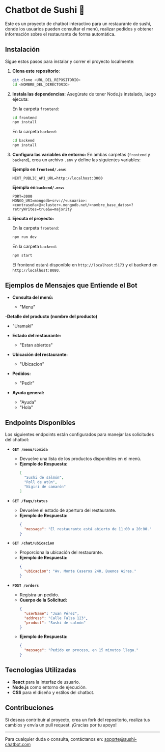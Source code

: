 # Chatbot de Sushi 🍣

Este es un proyecto de chatbot interactivo para un restaurante de sushi, donde los usuarios pueden consultar el menú, realizar pedidos y obtener información sobre el restaurante de forma automática.

## Instalación

Sigue estos pasos para instalar y correr el proyecto localmente:

1. **Clona este repositorio:**

   ```bash
   git clone <URL_DEL_REPOSITORIO>
   cd <NOMBRE_DEL_DIRECTORIO>
   ```

2. **Instala las dependencias:**
   Asegúrate de tener Node.js instalado, luego ejecuta:

   En la carpeta `frontend`:
   ```bash
   cd frontend
   npm install
   ```

   En la carpeta `backend`:
   ```bash
   cd backend
   npm install
   ```

3. **Configura las variables de entorno:**
   En ambas carpetas (`frontend` y `backend`), crea un archivo `.env` y define las siguientes variables:

   **Ejemplo en `frontend/.env`:**
   ```env
   NEXT_PUBLIC_API_URL=http://localhost:3000
   ```

   **Ejemplo en `backend/.env`:**
   ```env
   PORT=3000
   MONGO_URI=mongodb+srv://<usuario>:<contraseña>@<cluster>.mongodb.net/<nombre_base_datos>?retryWrites=true&w=majority
   ```

4. **Ejecuta el proyecto:**

   En la carpeta `frontend`:
   ```bash
   npm run dev
   ```

   En la carpeta `backend`:
   ```bash
   npm start
   ```

   El frontend estará disponible en `http://localhost:5173` y el backend en `http://localhost:8080`.

## Ejemplos de Mensajes que Entiende el Bot

- **Consulta del menú:**

  - "Menu"

-**Detalle del producto (nombre del producto)**
  
  - "Uramaki"

- **Estado del restaurante:**

  - "Estan abiertos"

- **Ubicación del restaurante:**

  - "Ubicacion"

- **Pedidos:**

  - "Pedir"

- **Ayuda general:**

  - "Ayuda"
  - "Hola"

## Endpoints Disponibles

Los siguientes endpoints están configurados para manejar las solicitudes del chatbot:

- **`GET /menu/comida`**

  - Devuelve una lista de los productos disponibles en el menú.
  - **Ejemplo de Respuesta:**
    ```json
    [
      "Sushi de salmón",
      "Roll de atún",
      "Nigiri de camarón"
    ]
    ```

- **`GET /faqs/status`**

  - Devuelve el estado de apertura del restaurante.
  - **Ejemplo de Respuesta:**
    ```json
    {
      "message": "El restaurante está abierto de 11:00 a 20:00."
    }
    ```

- **`GET /chat/ubicacion`**

  - Proporciona la ubicación del restaurante.
  - **Ejemplo de Respuesta:**
    ```json
    {
      "ubicacion": "Av. Monte Caseros 240, Buenos Aires."
    }
    ```

- **`POST /orders`**

  - Registra un pedido.
  - **Cuerpo de la Solicitud:**
    ```json
    {
      "userName": "Juan Pérez",
      "address": "Calle Falsa 123",
      "product": "Sushi de salmón"
    }
    ```
  - **Ejemplo de Respuesta:**
    ```json
    {
      "message": "Pedido en proceso, en 15 minutos llega."
    }
    ```

## Tecnologías Utilizadas

- **React** para la interfaz de usuario.
- **Node.js** como entorno de ejecución.
- **CSS** para el diseño y estilos del chatbot.

## Contribuciones

Si deseas contribuir al proyecto, crea un fork del repositorio, realiza tus cambios y envía un pull request. ¡Gracias por tu apoyo!

---

Para cualquier duda o consulta, contáctanos en: [soporte@sushi-chatbot.com](mailto:soporte@sushi-chatbot.com)

